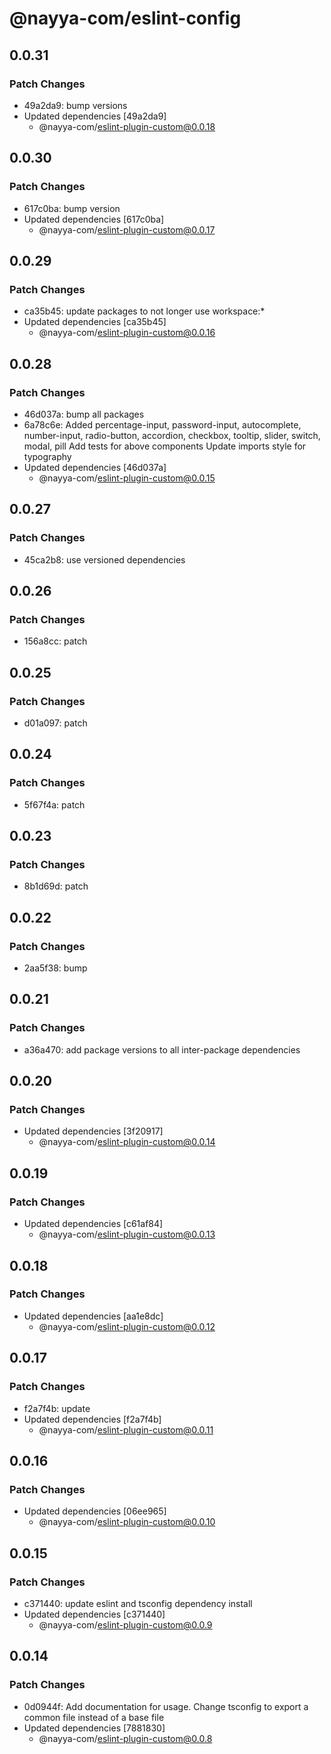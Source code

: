 # @nayya-com/eslint-config

## 0.0.31

### Patch Changes

- 49a2da9: bump versions
- Updated dependencies [49a2da9]
  - @nayya-com/eslint-plugin-custom@0.0.18

## 0.0.30

### Patch Changes

- 617c0ba: bump version
- Updated dependencies [617c0ba]
  - @nayya-com/eslint-plugin-custom@0.0.17

## 0.0.29

### Patch Changes

- ca35b45: update packages to not longer use workspace:\*
- Updated dependencies [ca35b45]
  - @nayya-com/eslint-plugin-custom@0.0.16

## 0.0.28

### Patch Changes

- 46d037a: bump all packages
- 6a78c6e: Added percentage-input, password-input, autocomplete, number-input, radio-button, accordion, checkbox, tooltip, slider, switch, modal, pill
  Add tests for above components
  Update imports style for typography
- Updated dependencies [46d037a]
  - @nayya-com/eslint-plugin-custom@0.0.15

## 0.0.27

### Patch Changes

- 45ca2b8: use versioned dependencies

## 0.0.26

### Patch Changes

- 156a8cc: patch

## 0.0.25

### Patch Changes

- d01a097: patch

## 0.0.24

### Patch Changes

- 5f67f4a: patch

## 0.0.23

### Patch Changes

- 8b1d69d: patch

## 0.0.22

### Patch Changes

- 2aa5f38: bump

## 0.0.21

### Patch Changes

- a36a470: add package versions to all inter-package dependencies

## 0.0.20

### Patch Changes

- Updated dependencies [3f20917]
  - @nayya-com/eslint-plugin-custom@0.0.14

## 0.0.19

### Patch Changes

- Updated dependencies [c61af84]
  - @nayya-com/eslint-plugin-custom@0.0.13

## 0.0.18

### Patch Changes

- Updated dependencies [aa1e8dc]
  - @nayya-com/eslint-plugin-custom@0.0.12

## 0.0.17

### Patch Changes

- f2a7f4b: update
- Updated dependencies [f2a7f4b]
  - @nayya-com/eslint-plugin-custom@0.0.11

## 0.0.16

### Patch Changes

- Updated dependencies [06ee965]
  - @nayya-com/eslint-plugin-custom@0.0.10

## 0.0.15

### Patch Changes

- c371440: update eslint and tsconfig dependency install
- Updated dependencies [c371440]
  - @nayya-com/eslint-plugin-custom@0.0.9

## 0.0.14

### Patch Changes

- 0d0944f: Add documentation for usage. Change tsconfig to export a common file instead of a base file
- Updated dependencies [7881830]
  - @nayya-com/eslint-plugin-custom@0.0.8
